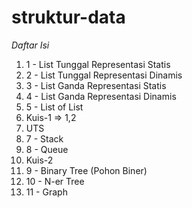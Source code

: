 # struktur-data

_Daftar Isi_
1. 1 - List Tunggal Representasi Statis
2. 2 - List Tunggal Representasi Dinamis
3. 3 - List Ganda Representasi Statis
4. 4 - List Ganda Representasi Dinamis
5. 5 - List of List
6. Kuis-1 => 1,2
7. UTS
8. 7 - Stack 
9. 8 - Queue
10. Kuis-2
11. 9 - Binary Tree (Pohon Biner)
12. 10 - N-er Tree
13. 11 - Graph